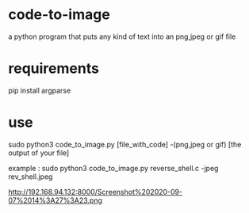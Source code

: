 # code-to-image
a python program that puts any kind of text into an png,jpeg or gif file




# requirements

pip install argparse

# use

sudo python3 code_to_image.py [file_with_code] -(png,jpeg or gif)  [the output of your file]


example :
sudo python3 code_to_image.py reverse_shell.c -jpeg rev_shell.jpeg 

http://192.168.94.132:8000/Screenshot%202020-09-07%2014%3A27%3A23.png

